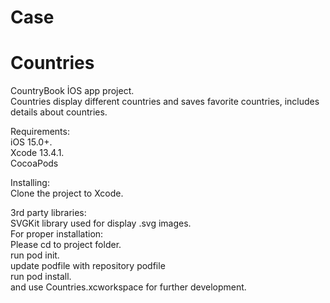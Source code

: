 # Case
# Countries
CountryBook İOS app project.  
Countries display different countries and saves favorite countries, includes details about countries.  

Requirements:  
iOS 15.0+.   
Xcode 13.4.1.   
CocoaPods  

Installing:    
Clone the project to Xcode.  

3rd party libraries:  
SVGKit library used for display .svg images.  
For proper installation:  
Please cd to project folder.   
run pod init.   
update podfile with repository podfile    
run pod install.   
and use Countries.xcworkspace for further development.    
